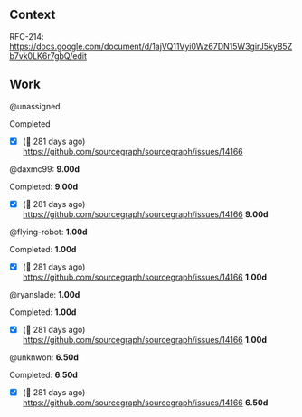 ## Context

RFC-214: https://docs.google.com/document/d/1ajVQ11Vyi0Wz67DN15W3girJ5kyB5Zb7vk0LK6r7gbQ/edit

## Work

<!-- BEGIN WORK -->
<!-- BEGIN ASSIGNEE:  -->
@unassigned


Completed
- [x] (🏁 281 days ago) https://github.com/sourcegraph/sourcegraph/issues/14166 
<!-- END ASSIGNEE -->

<!-- BEGIN ASSIGNEE: daxmc99 -->
@daxmc99: __9.00d__


Completed: __9.00d__
- [x] (🏁 281 days ago) https://github.com/sourcegraph/sourcegraph/issues/14166  __9.00d__
<!-- END ASSIGNEE -->

<!-- BEGIN ASSIGNEE: flying-robot -->
@flying-robot: __1.00d__


Completed: __1.00d__
- [x] (🏁 281 days ago) https://github.com/sourcegraph/sourcegraph/issues/14166  __1.00d__
<!-- END ASSIGNEE -->

<!-- BEGIN ASSIGNEE: ryanslade -->
@ryanslade: __1.00d__


Completed: __1.00d__
- [x] (🏁 281 days ago) https://github.com/sourcegraph/sourcegraph/issues/14166  __1.00d__
<!-- END ASSIGNEE -->

<!-- BEGIN ASSIGNEE: unknwon -->
@unknwon: __6.50d__


Completed: __6.50d__
- [x] (🏁 281 days ago) https://github.com/sourcegraph/sourcegraph/issues/14166  __6.50d__
<!-- END ASSIGNEE -->
<!-- END WORK -->
